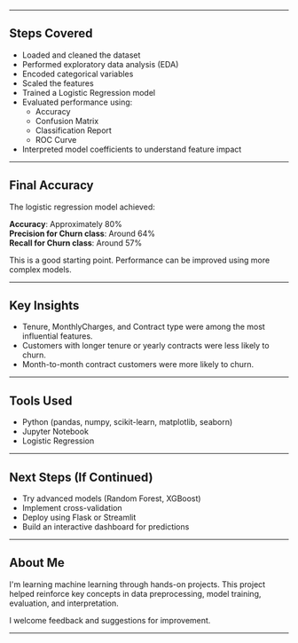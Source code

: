 
---

## Steps Covered

- Loaded and cleaned the dataset  
- Performed exploratory data analysis (EDA)  
- Encoded categorical variables  
- Scaled the features  
- Trained a Logistic Regression model  
- Evaluated performance using:
  - Accuracy
  - Confusion Matrix
  - Classification Report
  - ROC Curve
- Interpreted model coefficients to understand feature impact

---

## Final Accuracy

The logistic regression model achieved:

**Accuracy**: Approximately 80%  
**Precision for Churn class**: Around 64%  
**Recall for Churn class**: Around 57%

This is a good starting point. Performance can be improved using more complex models.

---

## Key Insights

- Tenure, MonthlyCharges, and Contract type were among the most influential features.
- Customers with longer tenure or yearly contracts were less likely to churn.
- Month-to-month contract customers were more likely to churn.

---

## Tools Used

- Python (pandas, numpy, scikit-learn, matplotlib, seaborn)
- Jupyter Notebook
- Logistic Regression

---

## Next Steps (If Continued)

- Try advanced models (Random Forest, XGBoost)
- Implement cross-validation
- Deploy using Flask or Streamlit
- Build an interactive dashboard for predictions

---

## About Me

I'm learning machine learning through hands-on projects. This project helped reinforce key concepts in data preprocessing, model training, evaluation, and interpretation.

I welcome feedback and suggestions for improvement.

---
